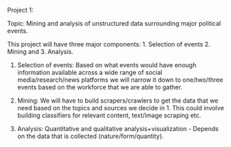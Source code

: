 Project 1:

Topic: Mining and analysis of unstructured data surrounding major political events.

This project will have three major components: 1. Selection of events 2. Mining and 3. Analysis.

1. Selection of events: Based on what events would have enough information available across a wide range of social media/research/news platforms we will narrow it down to one/two/three events based on the workforce that we are able to gather.

2. Mining: We will have to build scrapers/crawlers to get the data that we need based on the topics and sources we decide in 1. This could involve building classifiers for relevant content, text/image scraping etc.

3. Analysis: Quantitative and qualitative analysis+visualization - Depends on the data that is collected (nature/form/quantity).
